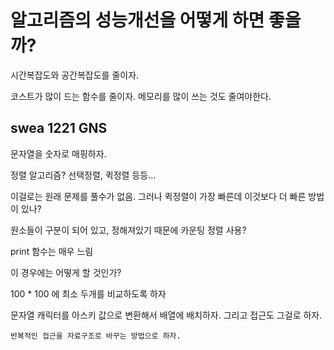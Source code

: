 # 알고리즘의 성능개선을 어떻게 하면 좋을까? 

시간복잡도와 공간복잡도를 줄이자.

코스트가 많이 드는 함수를 줄이자. 메모리를 많이 쓰는 것도 줄여야한다.



## swea  1221 GNS

문자열을 숫자로 매핑하자.

정렬 알고리즘? 선택정렬, 퀵정렬 등등... 

이걸로는 원래 문제를 풀수가 없음. 그러나 퀵정렬이 가장 빠른데 이것보다 더 빠른 방법이 있나? 

원소들이 구분이 되어 있고, 정해져있기 때문에 카운팅 정렬 사용? 

print 함수는 매우 느림

이 경우에는 어떻게 할 것인가? 

100 * 100 에 최소 두개를 비교하도록 하자 

문자열 캐릭터를 아스키 값으로 변환해서 배열에 배치하자. 그리고 접근도 그걸로 하자.

`반복적인 접근을 자료구조로 바꾸는 방법으로 하자.`





